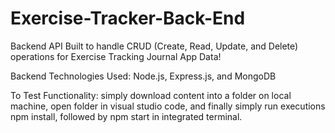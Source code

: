 # Exercise-Tracker-Back-End

Backend API Built to handle CRUD (Create, Read, Update, and Delete) operations for Exercise Tracking Journal App Data!

Backend Technologies Used: Node.js, Express.js, and MongoDB 

To Test Functionality: simply download content into a folder on local machine, open folder in visual studio code, and finally simply run executions npm install, followed by npm start in integrated terminal. 
